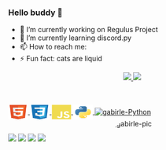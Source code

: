 ### Hello buddy 👋

- 🔭 I’m currently working on Regulus Project
- 🌱 I’m currently learning discord.py
- 📫 How to reach me: 
- ⚡ Fun fact: cats are liquid

<div align="center">
  <a href="https://github.com/gabirle">
  <img height="160em" src="https://github-readme-stats.vercel.app/api?username=gabirle&show_icons=true&theme=dracula&include_all_commits=true&count_private=true"/>
  <img height="120em" src="https://github-readme-stats.vercel.app/api/top-langs/?username=gabirle&layout=compact&langs_count=7&theme=dracula"/>
</div>
  
##
  
<div style="display: inline_block"><br>
  <img align="center" alt="gabirle-HTML" height="30" width="40" src="https://raw.githubusercontent.com/devicons/devicon/master/icons/html5/html5-original.svg">
  <img align="center" alt="gabirle-CSS" height="30" width="40" src="https://raw.githubusercontent.com/devicons/devicon/master/icons/css3/css3-original.svg">
  <img align="center" alt="gabirle-Js" height="30" width="40" src="https://raw.githubusercontent.com/devicons/devicon/master/icons/javascript/javascript-plain.svg">
  <img align="center" alt="gabirle-Python" height="30" width="40" src="https://raw.githubusercontent.com/devicons/devicon/master/icons/python/python-original.svg">
  <img align="center" alt="gabirle-Python" height="30" width="40" src="https://cdn.jsdelivr.net/gh/devicons/devicon/icons/java/java-original.svg">
  <img align="right" alt="gabirle-pic" width="300" height="150" style="border-radius:50px;" src="https://cdn.discordapp.com/attachments/882794499800199168/916472969876873226/giphy.gif">
</div>
  
##
  
<div> 
 	<a href="https://www.twitch.tv/gabirle" target="_blank"><img src="https://img.shields.io/badge/Twitch-9146FF?style=for-the-badge&logo=twitch&logoColor=white" target="_blank"></a>
 <a href="https://discord.gg/VrszrQNu3z" target="_blank"><img src="https://img.shields.io/badge/Discord-7289DA?style=for-the-badge&logo=discord&logoColor=white" target="_blank"></a> 
  <a href = "mailto:gabirledev@gmail.com"><img src="https://img.shields.io/badge/Gmail-D14836?style=for-the-badge&logo=gmail&logoColor=white" target="_blank"></a>
  <a href="https://www.linkedin.com/in/gabirle" target="_blank"><img src="https://img.shields.io/badge/-LinkedIn-%230077B5?style=for-the-badge&logo=linkedin&logoColor=white" target="_blank"></a> 
 
 
</div>

